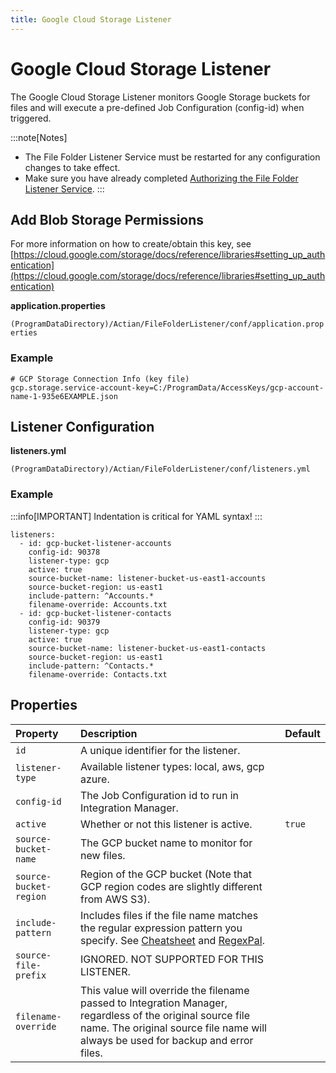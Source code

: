 ```yaml
---
title: Google Cloud Storage Listener
---
```

# Google Cloud Storage Listener

The Google Cloud Storage Listener monitors Google Storage buckets for files and will execute a pre-defined Job Configuration (config-id) when triggered.

:::note[Notes]
* The File Folder Listener Service must be restarted for any configuration changes to take effect.
* Make sure you have already completed [Authorizing the File Folder Listener Service](./file-folder-listener-service#authorizing-the-file-folder-listener-service).
:::

## Add Blob Storage Permissions

For more information on how to create/obtain this key, see [https://cloud.google.com/storage/docs/reference/libraries#setting_up_authentication](https://cloud.google.com/storage/docs/reference/libraries#setting_up_authentication)

**application.properties**

`(ProgramDataDirectory)/Actian/FileFolderListener/conf/application.properties`

### Example
```
# GCP Storage Connection Info (key file)
gcp.storage.service-account-key=C:/ProgramData/AccessKeys/gcp-account-name-1-935e6EXAMPLE.json 
```

## Listener Configuration

**listeners.yml**

`(ProgramDataDirectory)/Actian/FileFolderListener/conf/listeners.yml`

### Example

:::info[IMPORTANT]
Indentation is critical for YAML syntax!
:::

```
listeners:      
  - id: gcp-bucket-listener-accounts
    config-id: 90378
    listener-type: gcp
    active: true
    source-bucket-name: listener-bucket-us-east1-accounts
    source-bucket-region: us-east1
    include-pattern: ^Accounts.*
    filename-override: Accounts.txt
  - id: gcp-bucket-listener-contacts
    config-id: 90379
    listener-type: gcp
    active: true
    source-bucket-name: listener-bucket-us-east1-contacts
    source-bucket-region: us-east1
    include-pattern: ^Contacts.*
    filename-override: Contacts.txt
```

## Properties

| Property | Description | Default |
| :--- | :--- | :--- |
| `id`| A unique identifier for the listener. |   |
| `listener-type` | Available listener types: local, aws, gcp azure. |  |
| `config-id`  | The Job Configuration id to run in Integration Manager. |  |
| `active` | Whether or not this listener is active. | `true` |
| `source-bucket-name` | The GCP bucket name to monitor for new files. |  |
| `source-bucket-region` | Region of the GCP bucket (Note that GCP region codes are slightly different from AWS S3). |   |
| `include-pattern` | Includes files if the file name matches the regular expression pattern you specify. See [Cheatsheet](https://developer.mozilla.org/en-US/docs/Web/JavaScript/Guide/Regular_Expressions/Cheatsheet) and [RegexPal](https://www.regexpal.com/). |   |
| `source-file-prefix`| IGNORED. NOT SUPPORTED FOR THIS LISTENER. |   |
| `filename-override`| This value will override the filename passed to Integration Manager, regardless of the original source file name. The original source file name will always be used for backup and error files. |  |
